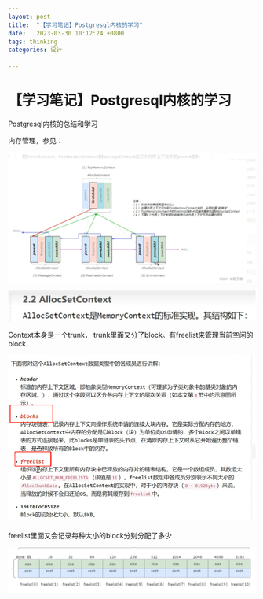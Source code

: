 ```yaml
---
layout: post
title:  "【学习笔记】Postgresql内核的学习"
date:   2023-03-30 10:12:24 +0800
tags: thinking
categories: 设计

---
```


#  【学习笔记】Postgresql内核的学习



Postgresql内核的总结和学习



内存管理，参见： 

![image-20230328153926249](assets/images/postgresql内核和UDA/image-20230328153926249.png)

![image-20230328154001171](assets/images/postgresql内核和UDA/image-20230328154001171.png)



Context本身是一个trunk， trunk里面又分了block。有freelist来管理当前空闲的block

![image-20230328154108439](assets/images/postgresql内核和UDA/image-20230328154108439.png)



freelist里面又会记录每种大小的block分别分配了多少

![image-20230328154511194](assets/images/postgresql内核和UDA/image-20230328154511194.png)